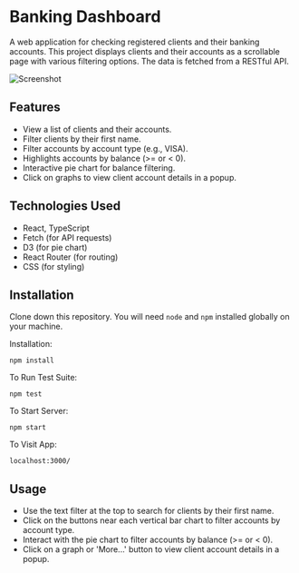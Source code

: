 # Banking Dashboard

A web application for checking registered clients and their banking accounts. This project displays clients and their accounts as a scrollable page with various filtering options. The data is fetched from a RESTful API.

![Screenshot](screenshot.png)

## Features

- View a list of clients and their accounts.
- Filter clients by their first name.
- Filter accounts by account type (e.g., VISA).
- Highlights accounts by balance (>= or < 0).
- Interactive pie chart for balance filtering.
- Click on graphs to view client account details in a popup.

## Technologies Used

- React, TypeScript
- Fetch (for API requests)
- D3 (for pie chart)
- React Router (for routing)
- CSS (for styling)

## Installation

Clone down this repository. You will need `node` and `npm` installed globally on your machine.

Installation:

`npm install`

To Run Test Suite:

`npm test`

To Start Server:

`npm start`

To Visit App:

`localhost:3000/`

## Usage

- Use the text filter at the top to search for clients by their first name.
- Click on the buttons near each vertical bar chart to filter accounts by account type.
- Interact with the pie chart to filter accounts by balance (>= or < 0).
- Click on a graph or 'More...' button to view client account details in a popup.
